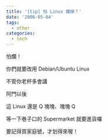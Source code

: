 ```yaml
---
title: '[tip] 怕 Linux 爛掉？'
date: '2006-05-04'
tags:
  - other
categories:
  - tech
---
```

怕爛！  
  
你們就要改用 Debian/Ubuntu Linux  
  
不管你老杯多會講  
  
阿門以後  
  
這 Linux 還是 Q 塊塊、塊塊 Q  
  
等一下巷子口的 Supermarket 就要進貨囉  
  
要記得買家庭號，才划得來喔！